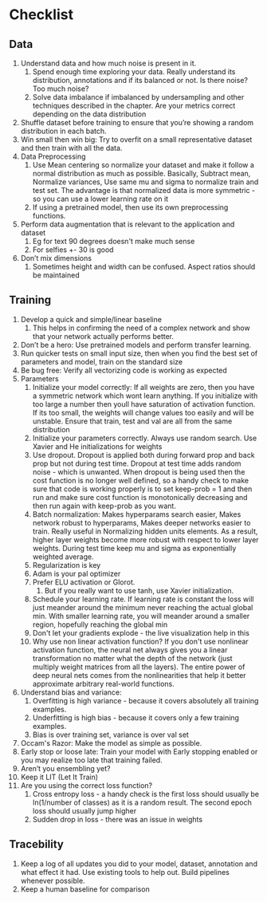 # Checklist

## Data

1. Understand data and how much noise is present in it.
    1. Spend enough time exploring your data. Really understand its distribution, annotations and if its balanced or not. Is there noise? Too much noise?
    1. Solve data imbalance if imbalanced by undersampling and other techniques described in the chapter. Are your metrics correct depending on the data distribution
1. Shuffle dataset before training to ensure that you’re showing a random distribution in each batch.
1. Win small then win big: Try to overfit on a small representative dataset and then train with all the data.
1. Data Preprocessing
    1. Use Mean centering so normalize your dataset and make it follow a normal distribution as much as possible. Basically, Subtract mean, Normalize variances, Use same mu and sigma to normalize train and test set. The advantage is that normalized data is more symmetric - so you can use a lower learning rate on it
    1. If using a pretrained model, then use its own preprocessing functions.
1. Perform data augmentation that is relevant to the application and dataset
    1. Eg for text 90 degrees doesn't make much sense
    1. For selfies +- 30 is good
1. Don’t mix dimensions
    1. Sometimes height and width can be confused. Aspect ratios should be maintained

## Training

1. Develop a quick and simple/linear baseline
    1. This helps in confirming the need of a complex network and show that your network actually performs better.
1. Don’t be a hero: Use pretrained models and perform transfer learning.
1. Run quicker tests on small input size, then when you find the best set of parameters and model, train on the standard size
1. Be bug free: Verify all vectorizing code is working as expected
1. Parameters
    1. Initialize your model correctly: If all weights are zero, then you have a symmetric network which wont learn anything. If you initialize with too large a number then youll have saturation of activation function. If its too small, the weights will change values too easily and will be unstable. Ensure that train, test and val are all from the same distribution
    1. Initialize your parameters correctly. Always use random search. Use Xavier and He initializations for weights
    1. Use dropout. Dropout is applied both during forward prop and back prop but not during test time. Dropout at test time adds random noise - which is unwanted. When dropout is being used then the cost function is no longer well defined, so a handy check to make sure that code is working properly is to set keep-prob = 1 and then run and make sure cost function is monotonically decreasing and then run again with keep-prob as you want. 
    1. Batch normalization: Makes hyperparams search easier, Makes network robust to hyperparams, Makes deeper networks easier to train. Really useful in Normalizing hidden units elements. As a result, higher layer weights become more robust with respect to lower layer weights. During test time keep mu and sigma as exponentially weighted average.
    1. Regularization is key
    1. Adam is your pal optimizer
    1. Prefer ELU activation or Glorot.
        1. But if you really want to use tanh, use Xavier initialization.
    1. Schedule your learning rate. If learning rate is constant the loss will just meander around the minimum never reaching the actual global min. With smaller learning rate, you will meander around a smaller region, hopefully reaching the global min
    1. Don't let your gradients explode - the live visualization help in this
    1. Why use non linear activation function? If you don't use nonlinear activation function, the neural net always gives you a linear transformation no matter what the depth of the network (just multiply weight matrices from all the layers). The entire power of deep neural nets comes from the nonlinearities that help it better approximate arbitrary real-world functions.
1. Understand bias and variance:
    1. Overfitting is high variance - because it covers absolutely all training examples.
    1. Underfitting is high bias - because it covers only a few training examples.
    1. Bias is over training set, variance is over val set
1. Occam's Razor: Make the model as simple as possible. 
1. Early stop or loose late: Train your model with Early stopping enabled or you may realize too late that training failed.
1. Aren’t you ensembling yet?
1. Keep it LIT (Let It Train)
1. Are you using the correct loss function?
    1. Cross entropy loss - a handy check is the first loss should usually be ln(1/number of classes) as it is a random result. The second epoch loss should usually jump higher
    1. Sudden drop in loss - there was an issue in weights

## Tracebility

1. Keep a log of all updates you did to your model, dataset, annotation and what effect it had. Use existing tools to help out. Build pipelines whenever possible.
1. Keep a human baseline for comparison
